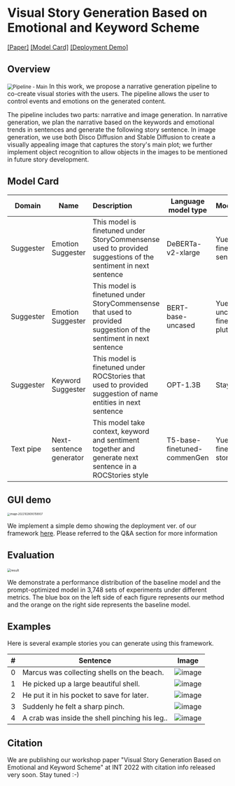 # Visual Story Generation Based on Emotional and Keyword Scheme

[[Paper]]() [[Model Card]](https://huggingface.co/Yuetian) [[Deployment Demo]](http://vsg-ek.herokuapp.com/)

## Overview

<img src="https://user-images.githubusercontent.com/31975605/184089838-ad2f43d6-0294-4fe8-a4ca-fcd6e626986e.jpg" alt="Pipeline - Main" style="zoom:80%;" />
In this work, we propose a narrative generation pipeline to co-create visual stories with the users. The pipeline allows the user to control events and emotions on the generated content. 

The pipeline includes two parts: narrative and image generation. In narrative generation, we plan the narrative based on the keywords and emotional trends in sentences and generate the following story sentence. In image generation, we use both Disco Diffusion and Stable Diffusion to create a visually appealing image that captures the story's main plot; we further implement object recognition to allow objects in the images to be mentioned in future story development.

## Model Card

| Domain    | Name                    | Description                                                  | Language model type         | Model Card                                           | 🤗 link                                                       |
| --------- | ----------------------- | :----------------------------------------------------------- | --------------------------- | :--------------------------------------------------- | ------------------------------------------------------------ |
| Suggester | Emotion Suggester       | This model is finetuned under StoryCommensense used to provided suggestions of the sentiment in next sentence | DeBERTa-v2-xlarge           | Yuetian/deberta-finetuned-next-sentence-emotion      | [Hugging Face](https://huggingface.co/Yuetian/deberta-finetuned-next-sentence-emotion?text=I+like+you.+I+love+you) |
| Suggester | Emotion Suggester       | This model is finetuned under StoryCommensense that used to provided suggestion of the sentiment in next sentence | BERT-base-uncased           | Yuetian/bert-base-uncased-finetuned-plutchik-emotion | [Hugging Face](https://huggingface.co/Yuetian/bert-base-uncased-finetuned-plutchik-emotion?text=I+like+you.+I+love+you) |
| Suggester | Keyword Suggester       | This model is finetuned under ROCStories that used to provided suggestion of name entities in next sentence | OPT-1.3B                    | Stay tuned                                           | Stay tuned                                                   |
| Text pipe | Next-sentence generator | This model take context, keyword and sentiment together and generate next sentence in a ROCStories style | T5-base-finetuned-commenGen | Yuetian/T5-finetuned-storyCommonsense                | [Hugging Face](https://huggingface.co/Yuetian/T5-finetuned-storyCommonsense) |


## GUI demo

<img src="https://user-images.githubusercontent.com/31975605/198687497-3de4cc18-f135-4537-9367-d3a24f26134e.png" alt="image-20221028093158937" style="zoom:40%;" />

We implement a simple demo showing the deployment ver. of our framework [here](http://vsg-ek.herokuapp.com/). Please referred to the Q&A section for more information

## Evaluation

<img src="https://user-images.githubusercontent.com/31975605/198363095-0137ccb5-93cc-4e60-ae12-71e41d9d0e69.png" alt="result" style="zoom:50%;" />

We demonstrate a performance distribution of the baseline model and the prompt-optimized model in 3,748 sets of experiments under different metrics. The blue box on the left side of each figure represents our method and the orange on the right side represents the baseline model.

## Examples

Here is several example stories you can generate using this framework.

| #    | Sentence                                       | Image                                                        |
| ---- | ---------------------------------------------- | ------------------------------------------------------------ |
| 0    | Marcus was collecting shells on the beach.     | ![image](https://user-images.githubusercontent.com/31975605/198362031-90861c5e-49d1-48f3-8d19-ce6d289ae907.png) |
| 1    | He picked up a large beautiful shell.          | ![image](https://user-images.githubusercontent.com/31975605/198362107-087f8f70-c69f-4cdc-949d-9b4a9a639aa9.png) |
| 2    | He put it in his pocket to save for later.     | ![image](https://user-images.githubusercontent.com/31975605/198362407-e73c447e-7164-47bf-8f08-73a1a9c4c50d.png) |
| 3    | Suddenly he felt a sharp pinch.                | ![image](https://user-images.githubusercontent.com/31975605/198362444-97ae8442-2030-465b-8a01-c3792cf40b3e.png) |
| 4    | A crab was inside the shell pinching his leg.. | ![image](https://user-images.githubusercontent.com/31975605/198362481-a1d73dfa-b427-491c-9008-9f3e03b8938c.png) |

## Citation

We are publishing our workshop paper "Visual Story Generation Based on Emotional and Keyword Scheme" at INT 2022 with citation info released very soon. Stay tuned :-)
